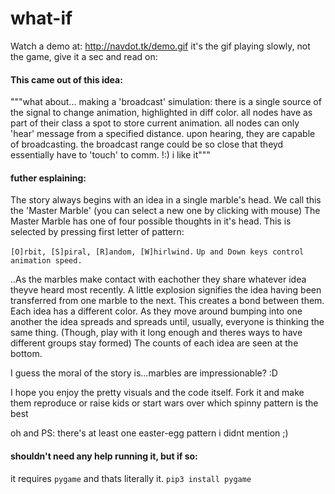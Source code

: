 # what-if

Watch a demo at: http://navdot.tk/demo.gif it's the gif playing slowly, not the game, give it a sec and read on:

#### This came out of this idea:
"""what about... making a 'broadcast' simulation: there is a single source of the signal to change animation, highlighted in diff color. all nodes have as part of their class a spot to store current animation. all nodes can only 'hear' message from a specified distance. upon hearing, they are capable of broadcasting.  the broadcast range could be so close that theyd essentially have to 'touch' to comm. !:) i like it"""

#### futher esplaining:

The story always begins with an idea in a single marble's head.
We call this the 'Master Marble' (you can select a new one by clicking with mouse)
The Master Marble has one of four possible thoughts in it's head. This is selected by
pressing first letter of pattern:

`[O]rbit, [S]piral, [R]andom, [W]hirlwind.`
`Up and Down keys control animation speed.`

..As the marbles make contact with eachother they share whatever idea theyve heard most recently.
A little explosion signifies the idea having been transferred from one marble to the next.
This creates a bond between them.  Each idea has a different color.  As they move around bumping
into one another the idea spreads and spreads until, usually, everyone is thinking the same thing.
(Though, play with it long enough and theres ways to have different groups stay formed)
The counts of each idea are seen at the bottom.  

I guess the moral of the story is...marbles are impressionable? :D        

I hope you enjoy the pretty visuals and the code itself. Fork it and make them reproduce or raise kids
or start wars over which spinny pattern is the best

oh and PS: there's at least one easter-egg pattern i didnt mention ;)

#### shouldn't need any help running it, but if so:
it requires `pygame` and thats literally it.
`pip3 install pygame`
